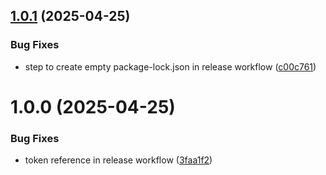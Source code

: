 ## [1.0.1](https://github.com/deletosh/alfred-shlink-workflow/compare/v1.0.0...v1.0.1) (2025-04-25)


### Bug Fixes

* step to create empty package-lock.json in release workflow ([c00c761](https://github.com/deletosh/alfred-shlink-workflow/commit/c00c761c0fda3bc6e87b4ec857e1c4da6ca3fb93))

# 1.0.0 (2025-04-25)


### Bug Fixes

* token reference in release workflow ([3faa1f2](https://github.com/deletosh/alfred-shlink-workflow/commit/3faa1f29c9a4cb34e7146e4ba566342cd5a1ebea))
